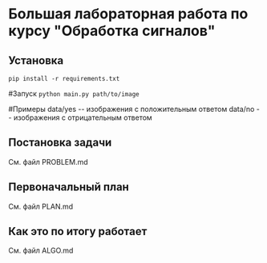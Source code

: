 # Большая лабораторная работа по курсу "Обработка сигналов"

## Установка

`pip install -r requirements.txt`

#Запуск
`python main.py path/to/image`

#Примеры
data/yes -- изображения с положительным ответом
data/no  -- изображения с отрицательным ответом

## Постановка задачи
См. файл PROBLEM.md

## Первоначальный план
См. файл PLAN.md

## Как это по итогу работает
См. файл ALGO.md

